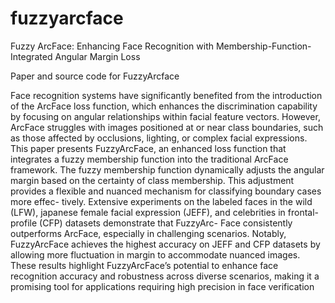 # fuzzyarcface
Fuzzy ArcFace: Enhancing Face Recognition with Membership-Function-Integrated Angular Margin Loss


Paper and source code for FuzzyArcface


Face recognition systems have significantly benefited
from the introduction of the ArcFace loss function, which
enhances the discrimination capability by focusing on angular
relationships within facial feature vectors. However, ArcFace
struggles with images positioned at or near class boundaries,
such as those affected by occlusions, lighting, or complex facial
expressions. This paper presents FuzzyArcFace, an enhanced loss
function that integrates a fuzzy membership function into the
traditional ArcFace framework. The fuzzy membership function
dynamically adjusts the angular margin based on the certainty
of class membership. This adjustment provides a flexible and
nuanced mechanism for classifying boundary cases more effec-
tively. Extensive experiments on the labeled faces in the wild
(LFW), japanese female facial expression (JEFF), and celebrities
in frontal-profile (CFP) datasets demonstrate that FuzzyArc-
Face consistently outperforms ArcFace, especially in challenging
scenarios. Notably, FuzzyArcFace achieves the highest accuracy
on JEFF and CFP datasets by allowing more fluctuation in
margin to accommodate nuanced images. These results highlight
FuzzyArcFace’s potential to enhance face recognition accuracy
and robustness across diverse scenarios, making it a promising
tool for applications requiring high precision in face verification
